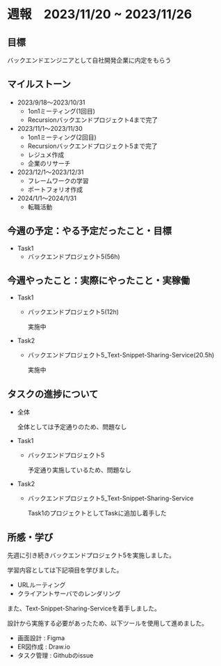 # 週報　2023/11/20 ~ 2023/11/26

## 目標
バックエンドエンジニアとして自社開発企業に内定をもらう

## マイルストーン
- 2023/9/18〜2023/10/31
    - 1on1ミーティング(1回目)
    - Recursionバックエンドプロジェクト4まで完了
- 2023/11/1〜2023/11/30
    - 1on1ミーティング(2回目)
    - Recursionバックエンドプロジェクト5まで完了
    - レジュメ作成
    - 企業のリサーチ
- 2023/12/1〜2023/12/31
    - フレームワークの学習
    - ポートフォリオ作成
- 2024/1/1〜2024/1/31
    - 転職活動

## 今週の予定：やる予定だったこと・目標
- Task1
    - バックエンドプロジェクト5(56h)

## 今週やったこと：実際にやったこと・実稼働
- Task1

    - バックエンドプロジェクト5(12h)

        実施中

- Task2
    - バックエンドプロジェクト5_Text-Snippet-Sharing-Service(20.5h)

        実施中

## タスクの進捗について
- 全体

    全体としては予定通りのため、問題なし

- Task1
    - バックエンドプロジェクト5

        予定通り実施しているため、問題なし

- Task2
    - バックエンドプロジェクト5_Text-Snippet-Sharing-Service

        Task1のプロジェクトとしてTaskに追加し着手した

## 所感・学び
先週に引き続きバックエンドプロジェクト5を実施しました。

学習内容としては下記項目を学びました。

- URLルーティング
- クライアントサーバでのレンダリング

また、Text-Snippet-Sharing-Serviceを着手しました。

設計から実施する必要があったため、以下ツールを使用して進めました。

- 画面設計 : Figma
- ER図作成 : Draw.io
- タスク管理 : Githubのissue
